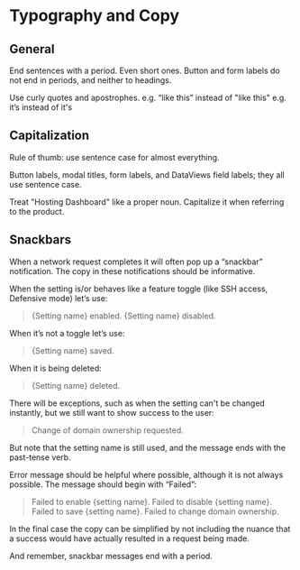 # Typography and Copy

## General

End sentences with a period. Even short ones. Button and form labels do not end in periods, and neither to headings.

Use curly quotes and apostrophes.
e.g. “like this” instead of "like this"
e.g. it’s instead of it's

## Capitalization

Rule of thumb: use sentence case for almost everything.

Button labels, modal titles, form labels, and DataViews field labels; they all use sentence case.

Treat "Hosting Dashboard" like a proper noun. Capitalize it when referring to the product.

## Snackbars

When a network request completes it will often pop up a “snackbar” notification. The copy in these notifications should be informative.

When the setting is/or behaves like a feature toggle (like SSH access, Defensive mode) let’s use:

> {Setting name} enabled.
> {Setting name} disabled.

When it’s not a toggle let’s use:

> {Setting name} saved.

When it is being deleted:

> {Setting name} deleted.

There will be exceptions, such as when the setting can't be changed instantly, but we still want to show success to the user:

> Change of domain ownership requested.

But note that the setting name is still used, and the message ends with the past-tense verb.

Error message should be helpful where possible, although it is not always possible. The message should begin with “Failed”:

> Failed to enable {setting name}.
> Failed to disable {setting name}.
> Failed to save {setting name}.
> Failed to change domain ownership.

In the final case the copy can be simplified by not including the nuance that a success would have actually resulted in a request being made.

And remember, snackbar messages end with a period.

